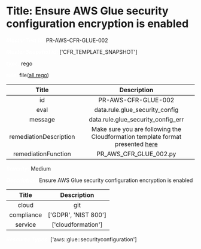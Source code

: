 



# Title: Ensure AWS Glue security configuration encryption is enabled


***<font color="white">Master Test Id:</font>*** PR-AWS-CFR-GLUE-002

***<font color="white">Master Snapshot Id:</font>*** ['CFR_TEMPLATE_SNAPSHOT']

***<font color="white">type:</font>*** rego

***<font color="white">rule:</font>*** file([all.rego])  
  
  
  
  

|Title|Description|
| :---: | :---: |
|id|PR-AWS-CFR-GLUE-002|
|eval|data.rule.glue_security_config|
|message|data.rule.glue_security_config_err|
|remediationDescription|Make sure you are following the Cloudformation template format presented <a href='https://docs.aws.amazon.com/AWSCloudFormation/latest/UserGuide/aws-properties-glue-securityconfiguration-encryptionconfiguration.html#cfn-glue-securityconfiguration-encryptionconfiguration-s3encryptions' target='_blank'>here</a>|
|remediationFunction|PR_AWS_CFR_GLUE_002.py|


***<font color="white">Severity:</font>*** Medium

***<font color="white">Description:</font>*** Ensure AWS Glue security configuration encryption is enabled  
  
  

|Title|Description|
| :---: | :---: |
|cloud|git|
|compliance|['GDPR', 'NIST 800']|
|service|['cloudformation']|


***<font color="white">Resource Types:</font>*** ['aws::glue::securityconfiguration']


[all.rego]: https://github.com/prancer-io/prancer-compliance-test/tree/master/aws/iac/all.rego
